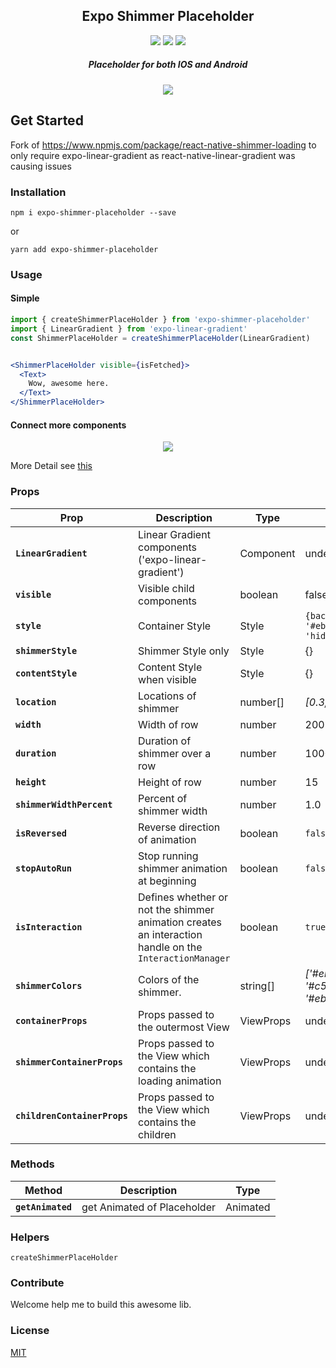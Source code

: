 
<h2 align="center">
  Expo Shimmer Placeholder
</h2>
<p align="center">
  <a href="https://www.npmjs.com/package/expo-shimmer-placeholder"><img src="https://img.shields.io/npm/v/react-native-shimmer-placeholder.svg?style=flat-square"></a>
  <a href="https://www.npmjs.com/package/expo-shimmer-placeholder"><img src="https://img.shields.io/npm/dm/react-native-shimmer-placeholder.svg?style=flat-square"></a>
  <a href="https://packagephobia.now.sh/badge?p=react-native-shimmer-placeholder@1.0.29"><img src="https://packagephobia.now.sh/badge?p=react-native-shimmer-placeholder@1.0.29"></a>
</p>
<h5 align="center">
Placeholder for both IOS and Android
</h5>

<p align="center">
<img src="https://github.com/tomzaku/react-native-shimmer-placeholder/blob/master/example.gif?raw=true">
</p>
<!-- <p align="center">
<img src="https://github.com/tomzaku/react-native-shimmer-placeholder/blob/master/example2.gif?raw=true">
</p> -->

## Get Started

Fork of https://www.npmjs.com/package/react-native-shimmer-loading to only require expo-linear-gradient as react-native-linear-gradient was causing issues

### Installation

`npm i expo-shimmer-placeholder --save`

or

`yarn add expo-shimmer-placeholder`


### Usage

#### Simple
``` jsx
import { createShimmerPlaceHolder } from 'expo-shimmer-placeholder'
import { LinearGradient } from 'expo-linear-gradient'
const ShimmerPlaceHolder = createShimmerPlaceHolder(LinearGradient)


<ShimmerPlaceHolder visible={isFetched}>
  <Text>
    Wow, awesome here.
  </Text>
</ShimmerPlaceHolder>
```

#### Connect more components

<p align="center">
<img src="https://github.com/tomzaku/react-native-shimmer-placeholder/blob/master/facebook-load-data.gif?raw=true">
</p>


More Detail see [this](https://github.com/tomzaku/react-native-shimmer-placeholder/blob/master/example/App.js)

### Props

| Prop                         | Description                                                                                            | Type      | Default                                           |
| ---------------------------- | ------------------------------------------------------------------------------------------------------ | --------- | ------------------------------------------------- |
| **`LinearGradient`**         | Linear Gradient components ('expo-linear-gradient')                                                    | Component | undefined                                         |
| **`visible`**                | Visible child components                                                                               | boolean   | false                                             |
| **`style`**                  | Container Style                                                                                        | Style     | `{backgroundColor: '#ebebeb',overflow: 'hidden'}` |
| **`shimmerStyle`**           | Shimmer Style only                                                                                     | Style     | {}                                                |
| **`contentStyle`**           | Content Style when visible                                                                             | Style     | {}                                                |
| **`location`**               | Locations of shimmer                                                                                   | number[]  | *[0.3, 0.5, 0.7]*                                   |
| **`width`**                  | Width of row                                                                                           | number    | 200                                               |
| **`duration`**               | Duration of shimmer over a row                                                                         | number    | 1000                                              |
| **`height`**                 | Height of row                                                                                          | number    | 15                                                |
| **`shimmerWidthPercent`**    | Percent of shimmer width                                                                               | number    | 1.0                                               |
| **`isReversed`**             | Reverse direction of animation                                                                         | boolean   | `false`                                           |
| **`stopAutoRun`**            | Stop running shimmer animation at beginning                                                            | boolean   | `false`                                           |
| **`isInteraction`**          | Defines whether or not the shimmer animation creates an interaction handle on the `InteractionManager` | boolean   | `true`                                            |
| **`shimmerColors`**          | Colors of the shimmer.                                                                                 | string[]  | *['#ebebeb', '#c5c5c5', '#ebebeb']*                 |
| **`containerProps`**         | Props passed to the outermost View                                                                     | ViewProps | undefined                                         |
| **`shimmerContainerProps`**  | Props passed to the View which contains the loading animation                                          | ViewProps | undefined                                         |
| **`childrenContainerProps`** | Props passed to the View which contains the children                                                   | ViewProps | undefined                                         |

### Methods
| Method            | Description                 | Type     |
| ----------------- | --------------------------- | -------- |
| **`getAnimated`** | get Animated of Placeholder | Animated |

### Helpers

`createShimmerPlaceHolder`



### Contribute

Welcome help me to build this awesome lib.

### License

[MIT](https://github.com/tomzaku/react-native-shimmer-placeholder/blob/master/LICENSE)
